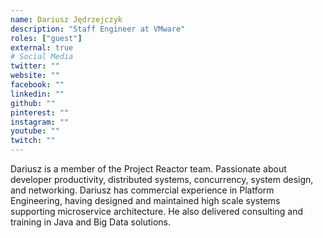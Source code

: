 ```yaml
---
name: Dariusz Jędrzejczyk
description: "Staff Engineer at VMware"
roles: ["guest"]
external: true
# Social Media 
twitter: ""
website: ""
facebook: ""
linkedin: ""
github: ""
pinterest: ""
instagram: ""
youtube: ""
twitch: ""
---
```


<!-- markdownlint-disable MD041-->
Dariusz is a member of the Project Reactor team. Passionate about developer productivity, distributed systems, concurrency, system design, and networking. Dariusz has commercial experience in Platform Engineering, having designed and maintained high scale systems supporting microservice architecture. He also delivered consulting and training in Java and Big Data solutions.

<!--more-->
